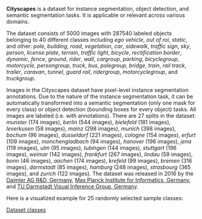 **Cityscapes** is a dataset for instance segmentation, object detection, and semantic segmentation tasks. It is applicable or relevant across various domains.

The dataset consists of 5000 images with 287540 labeled objects belonging to 40 different classes including *ego vehicle*, *out of roi*, *static*, and other: *pole*, *building*, *road*, *vegetation*, *car*, *sidewalk*, *traffic sign*, *sky*, *person*, *license plate*, *terrain*, *traffic light*, *bicycle*, *rectification border*, *dynamic*, *fence*, *ground*, *rider*, *wall*, *cargroup*, *parking*, *bicyclegroup*, *motorcycle*, *persongroup*, *truck*, *bus*, *polegroup*, *bridge*, *train*, *rail track*, *trailer*, *caravan*, *tunnel*, *guard rail*, *ridergroup*, *motorcyclegroup*, and *truckgroup*.

Images in the Cityscapes dataset have pixel-level instance segmentation annotations. Due to the nature of the instance segmentation task, it can be automatically transformed into a semantic segmentation (only one mask for every class) or object detection (bounding boxes for every object) tasks. All images are labeled (i.e. with annotations). There are 27 splits in the dataset: *munster* (174 images), *berlin* (544 images), *bielefeld* (181 images), *leverkusen* (58 images), *mainz* (298 images), *munich* (398 images), *bochum* (96 images), *dusseldorf* (221 images), *cologne* (154 images), *erfurt* (109 images), *monchengladbach* (94 images), *hanover* (196 images), *jena* (119 images), *ulm* (95 images), *tubingen* (144 images), *stuttgart* (196 images), *weimar* (142 images), *frankfurt* (267 images), *lindau* (59 images), *bonn* (46 images), *aachen* (174 images), *krefeld* (99 images), *bremen* (316 images), *darmstadt* (85 images), *hamburg* (248 images), *strasbourg* (365 images), and *zurich* (122 images). The dataset was released in 2016 by the [Daimler AG R&D, Germany](http://www.mercedes-benz.com/en/mercedes-benz/innovation/autonomous-driving/), [Max Planck Institute for Informatics, Germany](http://www.mpi-inf.mpg.de/departments/computer-vision-and-multimodal-computing/), and [TU Darmstadt Visual Inference Group, Germany](http://www.visinf.tu-darmstadt.de/).

Here is a visualized example for 25 randomly selected sample classes:

[Dataset classes](https://github.com/dataset-ninja/cityscapes/raw/main/visualizations/classes_preview.webm)
